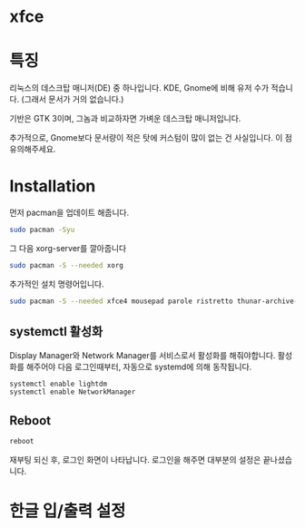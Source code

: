 # xfce

# 특징

 리눅스의 데스크탑 매니저(DE) 중 하나입니다. KDE, Gnome에 비해 유저 수가 적습니다. (그래서 문서가 거의 없습니다.) 

기반은 GTK 3이며, 그놈과 비교하자면 가벼운 데스크탑 매니저입니다.

추가적으로, Gnome보다 문서량이 적은 탓에 커스텀이 많이 없는 건 사실입니다. 이 점 유의해주세요.

# Installation

먼저 pacman을 업데이트 해줍니다. 

```bash
sudo pacman -Syu
```

그 다음 xorg-server를 깔아줍니다

```bash
sudo pacman -S --needed xorg
```

  

추가적인 설치 명령어입니다.

```bash
sudo pacman -S --needed xfce4 mousepad parole ristretto thunar-archive-plugin thunar-media-tags-plugin xfce4-battery-plugin xfce4-datetime-plugin xfce4-mount-plugin xfce4-netload-plugin xfce4-notifyd xfce4-pulseaudio-plugin xfce4-screensaver xfce4-taskmanager xfce4-wavelan-plugin xfce4-weather-plugin xfce4-whiskermenu-plugin xfce4-xkb-plugin file-roller network-manager-applet leafpad epdfview galculator lightdm lightdm-gtk-greeter lightdm-gtk-greeter-settings capitaine-cursors arc-gtk-theme xdg-user-dirs-gtk
```

## systemctl 활성화

Display Manager와 Network Manager를 서비스로서 활성화를 해줘야합니다. 활성화를 해주어야 다음 로그인때부터, 자동으로 systemd에 의해 동작됩니다.

```bash
systemctl enable lightdm
systemctl enable NetworkManager
```

## Reboot

```bash
reboot
```

재부팅 되신 후, 로그인 화면이 나타납니다. 로그인을 해주면 대부분의 설정은 끝나셨습니다.

# 한글 입/출력 설정


